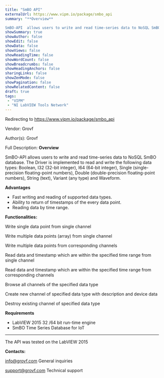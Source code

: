 ```yaml
---
title: "SmBO API"
externalUrl: https://www.vipm.io/package/smbo_api
summary: "**Overview**

SmBO-API  allows users to write and read time-series data to NoSQL SmBO database."
showSummary: true
showAuthor: false
showEdit: false
showData: false
showViews: false
showReadingTime: false
showWordCount: false
showBreadcrumbs: false
showHeadingAnchors: false
sharingLinks: false
showZenMode: false
showPagination: false
showRelatedContent: false
draft: true
tags:
 - "VIPM"
 - "NI LabVIEW Tools Network"
---
```


Redirecting to https://www.vipm.io/package/smbo_api

Vendor: Grovf

Author(s): Grovf
 
Full Description:
**Overview**

SmBO-API  allows users to write and read time-series data to NoSQL SmBO database. 
The Driver is implemented to read and write the following data types:
Boolean, I32 (32-bit integer), I64 (64-bit integer), Single (single-precision floating-point numbers), Double (double-precision floating-point numbers), String (text), Variant (any type) and Waveform.

**Advantages**
- Fast writing  and reading of supported data types.
- Ability to return of timestamps of the every data point.
- Reading data by time range.

**Functionalities:**

Write single data point from single channel

Write multiple data points (array) from single channel

Write multiple data points from corresponding channels

Read data and timestamp which are within the specified time range from single channel

Read data and timestamp which are within the specified time range from corresponding channels

Browse all channels of the specified data type

Create new channel of specified data type with description and device data

Destroy existing channel of specified data type 

**Requirements**

 - LabVIEW 2015 32 /64 bit run-time engine
 - SmBO Time Series Database for IoT
______________________________________________

The API was tested on the LabVIEW 2015

**Contacts:**

info@grovf.com   General inquiries

support@grovf.com   Technical support